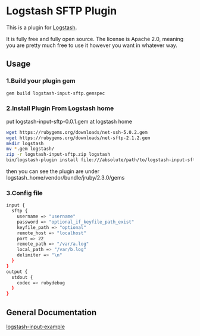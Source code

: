 # Logstash SFTP Plugin

<!--[![Travis Build Status](https://travis-ci.org/yuxuanh/logstash-input-sftp.svg)](https://travis-ci.org/yuxuanh/logstash-input-sftp)-->

This is a plugin for [Logstash](https://github.com/elastic/logstash).

It is fully free and fully open source. The license is Apache 2.0, meaning you are pretty much free to use it however you want in whatever way.

## Usage

### 1.Build your plugin gem
```sh
gem build logstash-input-sftp.gemspec
```

### 2.Install Plugin From Logstash home
put logstash-input-sftp-0.0.1.gem at logstash home
```sh
wget https://rubygems.org/downloads/net-ssh-5.0.2.gem
wget https://rubygems.org/downloads/net-sftp-2.1.2.gem
mkdir logstash
mv *.gem logstash/
zip -r logstash-input-sftp.zip logstash
bin/logstash-plugin install file:///absolute/path/to/logstash-input-sftp.zip
```
then you can see the plugin are under logstash_home/vendor/bundle/jruby/2.3.0/gems

### 3.Config file
```sh
input {
  sftp {
    username => "username"
    password => "optional_if_keyfile_path_exist"
    keyfile_path => "optional"
    remote_host => "localhost"
    port => 22
    remote_path => "/var/a.log"
    local_path => "/var/b.log"
    delimiter => "\n"
  }
}
output {
  stdout {
    codec => rubydebug
  }
}
```

## General Documentation

[logstash-input-example](https://github.com/logstash-plugins/logstash-input-example)
